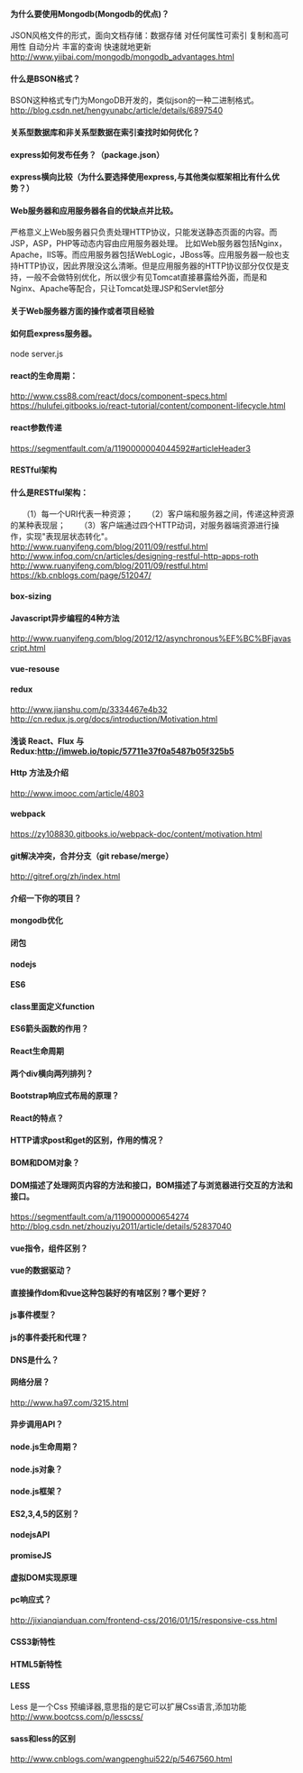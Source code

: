 #### 为什么要使用Mongodb(Mongodb的优点)？
JSON风格文件的形式，面向文档存储：数据存储
对任何属性可索引
复制和高可用性
自动分片
丰富的查询
快速就地更新
http://www.yiibai.com/mongodb/mongodb_advantages.html
#### 什么是BSON格式？
BSON这种格式专门为MongoDB开发的，类似json的一种二进制格式。
http://blog.csdn.net/hengyunabc/article/details/6897540

#### 关系型数据库和非关系型数据在索引查找时如何优化？

#### express如何发布任务？（package.json）
#### express横向比较（为什么要选择使用express,与其他类似框架相比有什么优势？）
#### Web服务器和应用服务器各自的优缺点并比较。
严格意义上Web服务器只负责处理HTTP协议，只能发送静态页面的内容。而JSP，ASP，PHP等动态内容由应用服务器处理。
比如Web服务器包括Nginx，Apache，IIS等。而应用服务器包括WebLogic，JBoss等。应用服务器一般也支持HTTP协议，因此界限没这么清晰。但是应用服务器的HTTP协议部分仅仅是支持，一般不会做特别优化，所以很少有见Tomcat直接暴露给外面，而是和Nginx、Apache等配合，只让Tomcat处理JSP和Servlet部分

#### 关于Web服务器方面的操作或者项目经验

#### 如何启express服务器。
node server.js

#### react的生命周期：
http://www.css88.com/react/docs/component-specs.html
https://hulufei.gitbooks.io/react-tutorial/content/component-lifecycle.html
#### react参数传递
https://segmentfault.com/a/1190000004044592#articleHeader3


#### RESTful架构

#### 什么是RESTful架构：
　　（1）每一个URI代表一种资源；
　　（2）客户端和服务器之间，传递这种资源的某种表现层；
　　（3）客户端通过四个HTTP动词，对服务器端资源进行操作，实现"表现层状态转化"。
http://www.ruanyifeng.com/blog/2011/09/restful.html
http://www.infoq.com/cn/articles/designing-restful-http-apps-roth
http://www.ruanyifeng.com/blog/2011/09/restful.html
https://kb.cnblogs.com/page/512047/
#### box-sizing
#### Javascript异步编程的4种方法
http://www.ruanyifeng.com/blog/2012/12/asynchronous%EF%BC%BFjavascript.html
#### vue-resouse

#### redux
http://www.jianshu.com/p/3334467e4b32
http://cn.redux.js.org/docs/introduction/Motivation.html
#### 浅谈 React、Flux 与 Redux:http://imweb.io/topic/57711e37f0a5487b05f325b5

#### Http 方法及介绍
http://www.imooc.com/article/4803

#### webpack
https://zy108830.gitbooks.io/webpack-doc/content/motivation.html

#### git解决冲突，合并分支（git rebase/merge）
http://gitref.org/zh/index.html

#### 介绍一下你的项目？
#### mongodb优化
#### 闭包
#### nodejs
#### ES6
#### class里面定义function
#### ES6箭头函数的作用？
#### React生命周期
#### 两个div横向两列排列？
#### Bootstrap响应式布局的原理？
#### React的特点？

#### HTTP请求post和get的区别，作用的情况？
#### BOM和DOM对象？
#### DOM描述了处理网页内容的方法和接口，BOM描述了与浏览器进行交互的方法和接口。
https://segmentfault.com/a/1190000000654274
http://blog.csdn.net/zhouziyu2011/article/details/52837040
#### vue指令，组件区别？
#### vue的数据驱动？
#### 直接操作dom和vue这种包装好的有啥区别？哪个更好？
#### js事件模型？
#### js的事件委托和代理？
#### DNS是什么？
#### 网络分层？
http://www.ha97.com/3215.html
#### 异步调用API？
#### node.js生命周期？
#### node.js对象？
#### node.js框架？
#### ES2,3,4,5的区别？
#### nodejsAPI
#### promiseJS
#### 虚拟DOM实现原理

#### pc响应式？
http://jixianqianduan.com/frontend-css/2016/01/15/responsive-css.html


#### CSS3新特性
#### HTML5新特性
#### LESS
Less 是一个Css 预编译器,意思指的是它可以扩展Css语言,添加功能
http://www.bootcss.com/p/lesscss/
#### sass和less的区别
http://www.cnblogs.com/wangpenghui522/p/5467560.html
